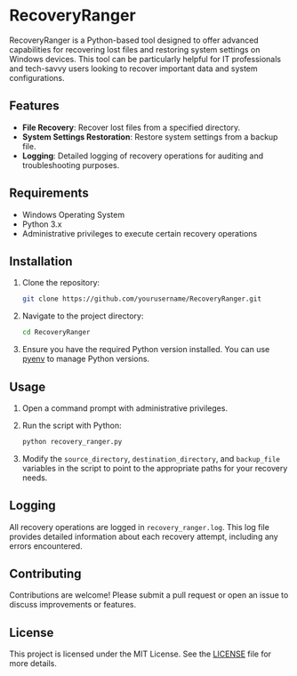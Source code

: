 # RecoveryRanger

RecoveryRanger is a Python-based tool designed to offer advanced capabilities for recovering lost files and restoring system settings on Windows devices. This tool can be particularly helpful for IT professionals and tech-savvy users looking to recover important data and system configurations.

## Features

- **File Recovery**: Recover lost files from a specified directory.
- **System Settings Restoration**: Restore system settings from a backup file.
- **Logging**: Detailed logging of recovery operations for auditing and troubleshooting purposes.

## Requirements

- Windows Operating System
- Python 3.x
- Administrative privileges to execute certain recovery operations

## Installation

1. Clone the repository:
   ```sh
   git clone https://github.com/yourusername/RecoveryRanger.git
   ```

2. Navigate to the project directory:
   ```sh
   cd RecoveryRanger
   ```

3. Ensure you have the required Python version installed. You can use [pyenv](https://github.com/pyenv/pyenv) to manage Python versions.

## Usage

1. Open a command prompt with administrative privileges.

2. Run the script with Python:
   ```sh
   python recovery_ranger.py
   ```

3. Modify the `source_directory`, `destination_directory`, and `backup_file` variables in the script to point to the appropriate paths for your recovery needs.

## Logging

All recovery operations are logged in `recovery_ranger.log`. This log file provides detailed information about each recovery attempt, including any errors encountered.

## Contributing

Contributions are welcome! Please submit a pull request or open an issue to discuss improvements or features.

## License

This project is licensed under the MIT License. See the [LICENSE](LICENSE) file for more details.